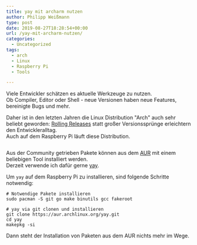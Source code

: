```yaml
---
title: yay mit archarm nutzen
author: Philipp Weißmann
type: post
date: 2019-08-27T18:28:54+00:00
url: /yay-mit-archarm-nutzen/
categories:
  - Uncategorized
tags:
  - arch
  - Linux
  - Raspberry Pi
  - Tools

---
```

Viele Entwickler schätzen es aktuelle Werkzeuge zu nutzen.  
Ob Compiler, Editor oder Shell - neue Versionen haben neue Features, bereinigte Bugs und mehr.

Daher ist in den letzten Jahren die Linux Distribution "Arch" auch sehr beliebt geworden: [Rolling Releases][1] statt großer Versionssprünge erleichtern den Entwickleralltag.  
Auch auf dem Raspberry Pi läuft diese Distribution.

<img decoding="async" src="https://philipp-weissmann.de/wp-content/uploads/2019/08/tool-1024x763.jpg" alt="" /> 

Aus der Community getrieben Pakete können aus dem [AUR][2] mit einem beliebigen Tool installiert werden.  
Derzeit verwende ich dafür gerne [yay][3].

Um `yay` auf dem Raspberry Pi zu installieren, sind folgende Schritte notwendig:

<pre><code class="language-bash"># Notwendige Pakete installieren
sudo pacman -S git go make binutils gcc fakeroot

# yay via git clonen und installieren
git clone https://aur.archlinux.org/yay.git
cd yay
makepkg -si</code></pre>

Dann steht der Installation von Paketen aus dem AUR nichts mehr im Wege.

 [1]: https://de.wikipedia.org/wiki/Rolling_Release "Rolling Releases"
 [2]: https://wiki.archlinux.org/title/Arch_User_Repository "AUR"
 [3]: https://github.com/Jguer/yay